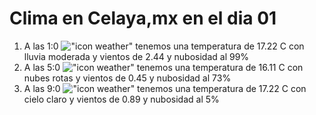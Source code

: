 # Clima en Celaya,mx en el dia 01

1. A las 1:0 !["icon weather"](http://openweathermap.org/img/w/10n.png) tenemos una temperatura de 17.22 C con lluvia moderada y  vientos de 2.44 y nubosidad al 99%
1. A las 5:0 !["icon weather"](http://openweathermap.org/img/w/04n.png) tenemos una temperatura de 16.11 C con nubes rotas y  vientos de 0.45 y nubosidad al 73%
1. A las 9:0 !["icon weather"](http://openweathermap.org/img/w/01d.png) tenemos una temperatura de 17.22 C con cielo claro y  vientos de 0.89 y nubosidad al 5%
